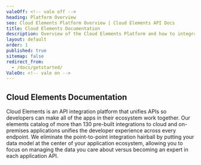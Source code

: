 ```yaml
---
valeOff: <!-- vale off -->
heading: Platform Overview
seo: Cloud Elements Platform Overview | Cloud Elements API Docs
title: Cloud Elements Documentation
description: Overview of the Cloud Elements Platform and how to integrate it into your application.
layout: default
order: 1
published: true
sitemap: false
redirect_from:
  - /docs/getstarted/
ValeOn: <!-- vale on -->
---
```


## Cloud Elements Documentation

Cloud Elements is an API integration platform that unifies APIs so developers can make all of the apps in their ecosystem work together.  Our elements catalog of more than 130 pre-built integrations to cloud and on-premises applications unifies the developer experience across every endpoint. We eliminate the point-to-point integration hairball by putting your data model at the center of your application ecosystem, allowing you to focus on managing the data you care about versus becoming an expert in each application API.

